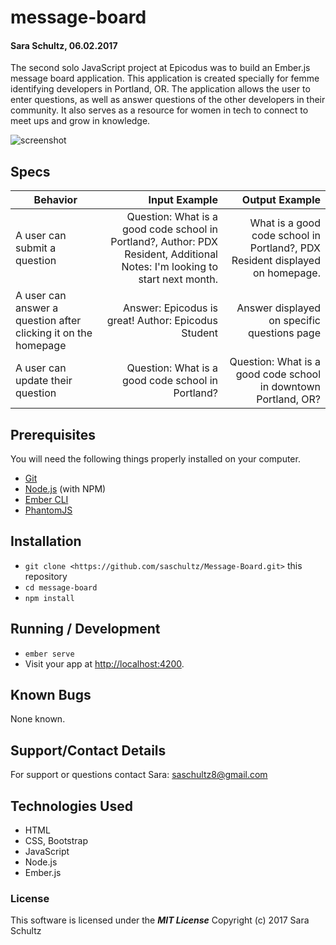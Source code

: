 # message-board

#### Sara Schultz, 06.02.2017

The second solo JavaScript project at Epicodus was to build an Ember.js message board application. This application is created specially for femme identifying developers in Portland, OR. The application allows the user to enter questions, as well as answer questions of the other developers in their community. It also serves as a resource for women in tech to connect to meet ups and grow in knowledge.

![screenshot](public/assets/images/preview.png)

## Specs

| Behavior                   | Input Example     | Output Example    |
| -------------------------- | -----------------:| -----------------:|
|A user can submit a question| Question: What is a good code school in Portland?, Author: PDX Resident, Additional Notes: I'm looking to start next month.| What is a good code school in Portland?, PDX Resident displayed on homepage.|
|A user can answer a question after clicking it on the homepage| Answer: Epicodus is great! Author: Epicodus Student| Answer displayed on specific questions page|
|A user can update their question|Question: What is a good code school in Portland?|Question: What is a good code school in downtown Portland, OR?|

## Prerequisites

You will need the following things properly installed on your computer.

 * [Git](https://git-scm.com/)
 * [Node.js](https://nodejs.org/) (with NPM)
 * [Ember CLI](https://ember-cli.com/)
 * [PhantomJS](http://phantomjs.org/)

## Installation

 * `git clone <https://github.com/saschultz/Message-Board.git>` this repository
 * `cd message-board`
 * `npm install`

## Running / Development

 * `ember serve`
 * Visit your app at [http://localhost:4200](http://localhost:4200).

## Known Bugs

None known.

## Support/Contact Details

For support or questions contact Sara: saschultz8@gmail.com

## Technologies Used
* HTML
* CSS, Bootstrap
* JavaScript
* Node.js
* Ember.js

### License

This software is licensed under the **_MIT License_** Copyright (c) 2017 Sara Schultz
